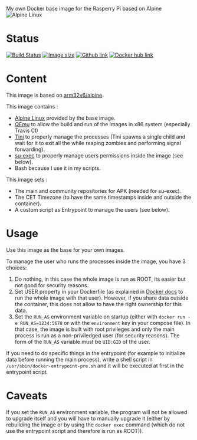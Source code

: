 My own Docker base image for the Rasperry Pi based on Alpine
![Alpine Linux](https://pkgs.alpinelinux.org/assets/alpinelinux-logo.svg)

# Status
[![Build Status](https://travis-ci.org/napnap75/rpi-alpine-base.svg?branch=master)](https://travis-ci.org/napnap75/rpi-alpine-base) [![Image size](https://images.microbadger.com/badges/image/napnap75/rpi-alpine-base.svg)](https://microbadger.com/images/napnap75/rpi-alpine-base "Get your own image badge on microbadger.com") [![Github link](https://assets-cdn.github.com/favicon.ico)](https://github.com/napnap75/rpi-alpine-base) [![Docker hub link](https://www.docker.com/favicon.ico)](https://hub.docker.com/r/napnap75/rpi-alpine-base/)


# Content
This image is based on [arm32v6/alpine](https://hub.docker.com/r/arm32v6/alpine/).

This image contains :

- [Alpine Linux](https://alpinelinux.org/) provided by the base image.
- [QEmu](https://github.com/multiarch/qemu-user-static) to allow the build and run of the images in x86 system (especially Travis CI)
- [Tini](https://github.com/krallin/tini) to properly manage the processes (Tini spawns a single child and wait for it to exit all the while reaping zombies and performing signal forwarding).
- [su-exec](https://github.com/ncopa/su-exec) to properly manage users permissions inside the image (see below).
- Bash because I use it in my scripts.

This image sets :

- The main and community repositories for APK (needed for su-exec).
- The CET Timezone (to have the same timestamps inside and outside the container).
- A custom script as Entrypoint to manage the users (see below).

# Usage
Use this image as the base for your own images.

To manage the user who runs the processes inside the image, you have 3 choices:

1. Do nothing, in this case the whole image is run as ROOT, its easier but not good for security reasons.
2. Set USER property in your Dockerfile (as explained in [Docker docs](https://docs.docker.com/engine/reference/builder/#user) to run the whole image with that user). However, if you share data outside the container, this does not allow to have the right ownership for this data.
3. Set the `RUN_AS` environment variable on startup (either with `docker run -e RUN_AS=1234:5678` or with the `environment` key in your compose file). In that case, the image is built with root privileges and only the main process is run as a non-priviledged user (for security reasons). The form of the `RUN_AS` variable must be `UID:GID` of the user.

If you need to do specific things in the entrypoint (for example to initialize data before running the main process), write a shell script in `/usr/sbin/docker-entrypoint-pre.sh` and it will be executed at first in the entrypoint script.

# Caveats
If you set the `RUN_AS` environment variable, the program will not be allowed to upgrade itself and you will have to manually upgrade it (either by rebuilding the image or by using the `docker exec` command (which do not use the entrypoint script and therefore is run as ROOT)).
